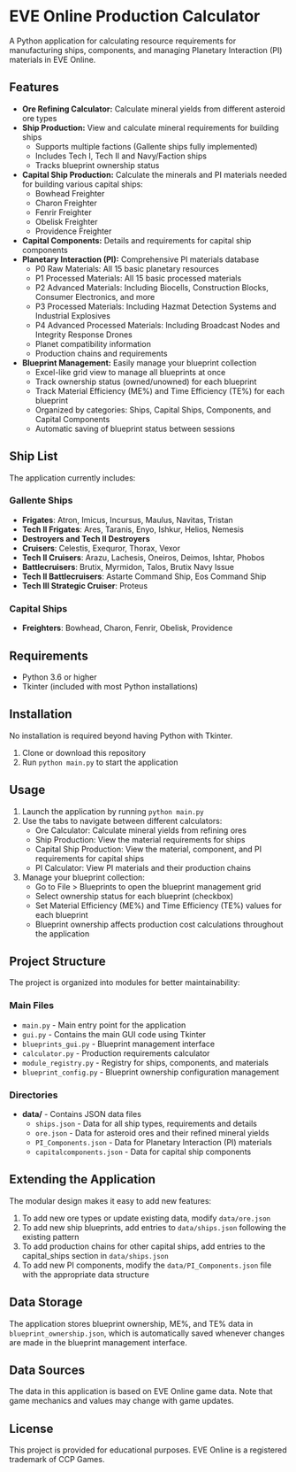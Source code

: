 # EVE Online Production Calculator

A Python application for calculating resource requirements for manufacturing ships, components, and managing Planetary Interaction (PI) materials in EVE Online.

## Features

- **Ore Refining Calculator:** Calculate mineral yields from different asteroid ore types
- **Ship Production:** View and calculate mineral requirements for building ships
  - Supports multiple factions (Gallente ships fully implemented)
  - Includes Tech I, Tech II and Navy/Faction ships
  - Tracks blueprint ownership status
- **Capital Ship Production:** Calculate the minerals and PI materials needed for building various capital ships:
  - Bowhead Freighter
  - Charon Freighter
  - Fenrir Freighter
  - Obelisk Freighter
  - Providence Freighter
- **Capital Components:** Details and requirements for capital ship components
- **Planetary Interaction (PI):** Comprehensive PI materials database
  - P0 Raw Materials: All 15 basic planetary resources
  - P1 Processed Materials: All 15 basic processed materials
  - P2 Advanced Materials: Including Biocells, Construction Blocks, Consumer Electronics, and more
  - P3 Processed Materials: Including Hazmat Detection Systems and Industrial Explosives
  - P4 Advanced Processed Materials: Including Broadcast Nodes and Integrity Response Drones
  - Planet compatibility information
  - Production chains and requirements
- **Blueprint Management:** Easily manage your blueprint collection
  - Excel-like grid view to manage all blueprints at once
  - Track ownership status (owned/unowned) for each blueprint
  - Track Material Efficiency (ME%) and Time Efficiency (TE%) for each blueprint
  - Organized by categories: Ships, Capital Ships, Components, and Capital Components
  - Automatic saving of blueprint status between sessions

## Ship List

The application currently includes:

### Gallente Ships
- **Frigates**: Atron, Imicus, Incursus, Maulus, Navitas, Tristan
- **Tech II Frigates**: Ares, Taranis, Enyo, Ishkur, Helios, Nemesis
- **Destroyers and Tech II Destroyers**
- **Cruisers**: Celestis, Exequror, Thorax, Vexor
- **Tech II Cruisers**: Arazu, Lachesis, Oneiros, Deimos, Ishtar, Phobos
- **Battlecruisers**: Brutix, Myrmidon, Talos, Brutix Navy Issue
- **Tech II Battlecruisers**: Astarte Command Ship, Eos Command Ship
- **Tech III Strategic Cruiser**: Proteus

### Capital Ships
- **Freighters**: Bowhead, Charon, Fenrir, Obelisk, Providence

## Requirements

- Python 3.6 or higher
- Tkinter (included with most Python installations)

## Installation

No installation is required beyond having Python with Tkinter.

1. Clone or download this repository
2. Run `python main.py` to start the application

## Usage

1. Launch the application by running `python main.py`
2. Use the tabs to navigate between different calculators:
   - Ore Calculator: Calculate mineral yields from refining ores
   - Ship Production: View the material requirements for ships
   - Capital Ship Production: View the material, component, and PI requirements for capital ships
   - PI Calculator: View PI materials and their production chains
3. Manage your blueprint collection:
   - Go to File > Blueprints to open the blueprint management grid
   - Select ownership status for each blueprint (checkbox)
   - Set Material Efficiency (ME%) and Time Efficiency (TE%) values for each blueprint
   - Blueprint ownership affects production cost calculations throughout the application

## Project Structure

The project is organized into modules for better maintainability:

### Main Files
- `main.py` - Main entry point for the application
- `gui.py` - Contains the main GUI code using Tkinter
- `blueprints_gui.py` - Blueprint management interface
- `calculator.py` - Production requirements calculator
- `module_registry.py` - Registry for ships, components, and materials
- `blueprint_config.py` - Blueprint ownership configuration management

### Directories
- **data/** - Contains JSON data files
  - `ships.json` - Data for all ship types, requirements and details
  - `ore.json` - Data for asteroid ores and their refined mineral yields
  - `PI_Components.json` - Data for Planetary Interaction (PI) materials
  - `capitalcomponents.json` - Data for capital ship components

## Extending the Application

The modular design makes it easy to add new features:

1. To add new ore types or update existing data, modify `data/ore.json`
2. To add new ship blueprints, add entries to `data/ships.json` following the existing pattern
3. To add production chains for other capital ships, add entries to the capital_ships section in `data/ships.json`
4. To add new PI components, modify the `data/PI_Components.json` file with the appropriate data structure

## Data Storage

The application stores blueprint ownership, ME%, and TE% data in `blueprint_ownership.json`, which is automatically saved whenever changes are made in the blueprint management interface.

## Data Sources

The data in this application is based on EVE Online game data. Note that game mechanics and values may change with game updates.

## License

This project is provided for educational purposes. EVE Online is a registered trademark of CCP Games.

